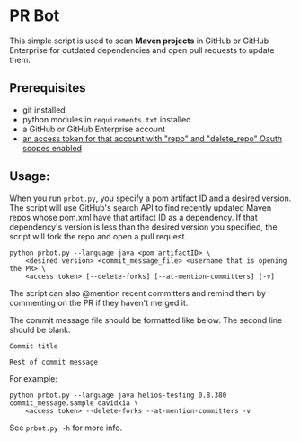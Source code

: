 # PR Bot

This simple script is used to scan **Maven projects** in GitHub or GitHub Enterprise for outdated
dependencies and open pull requests to update them.


## Prerequisites

* git installed
* python modules in `requirements.txt` installed
* a GitHub or GitHub Enterprise account
* [an access token for that account with "repo" and "delete_repo" Oauth scopes enabled][1]


## Usage:

When you run `prbot.py`, you specify a pom artifact ID and a desired version. The script will
use GitHub's search API to find recently updated Maven repos whose pom.xml have that artifact ID
as a dependency. If that dependency's version is less than the desired version you specified,
the script will fork the repo and open a pull request.

```
python prbot.py --language java <pom artifactID> \
    <desired version> <commit_message_file> <username that is opening the PR> \
    <access token> [--delete-forks] [--at-mention-committers] [-v]
```

The script can also @mention recent committers and remind them by commenting on the PR
if they haven't merged it.

The commit message file should be formatted like below. The second line should be blank.

```
Commit title

Rest of commit message
```

For example:

```
python prbot.py --language java helios-testing 0.8.380 commit_message.sample davidxia \
    <access token> --delete-forks --at-mention-committers -v
```

See `prbot.py -h` for more info.

  [1]: https://help.github.com/articles/creating-an-access-token-for-command-line-use/

